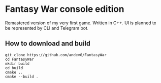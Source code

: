 # Fantasy War console edition
Remastered version of my very first game.
Written in C++. UI is planned to be represented by CLI and Telegram bot.

## How to download and build

```
git clone https://github.com/andev0/FantasyWar
cd FantasyWar
mkdir build
cd build
cmake ..
cmake --build .
```
